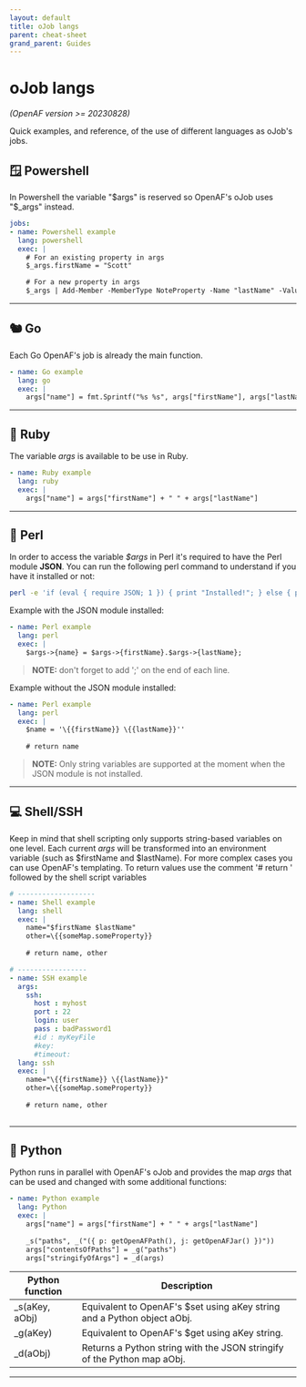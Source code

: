 ```yaml
---
layout: default
title: oJob langs
parent: cheat-sheet
grand_parent: Guides
---
```


# oJob langs

_(OpenAF version >= 20230828)_

Quick examples, and reference, of the use of different languages as oJob's jobs.

## 🪟 Powershell

In Powershell the variable "$args" is reserved so OpenAF's oJob uses "$_args" instead.

```yaml
jobs:
- name: Powershell example
  lang: powershell
  exec: |
    # For an existing property in args
    $_args.firstName = "Scott"

    # For a new property in args
    $_args | Add-Member -MemberType NoteProperty -Name "lastName" -Value "Tiger"

```

---

## 🐿️ Go 

Each Go OpenAF's job is already the main function.

```yaml
- name: Go example
  lang: go
  exec: |
    args["name"] = fmt.Sprintf("%s %s", args["firstName"], args["lastName"])

```

---

## 💎 Ruby

The variable _args_ is available to be use in Ruby.

```yaml
- name: Ruby example
  lang: ruby
  exec: |
    args["name"] = args["firstName"] + " " + args["lastName"]

```

---

## 🐪 Perl

In order to access the variable _$args_ in Perl it's required to have the Perl module __JSON__. You can run the following perl command to understand if you have it installed or not:

```bash
perl -e 'if (eval { require JSON; 1 }) { print "Installed!"; } else { print "NOT installed!" };'
```

Example with the JSON module installed:

```yaml
- name: Perl example
  lang: perl
  exec: |
    $args->{name} = $args->{firstName}.$args->{lastName};

```

> **NOTE:** don't forget to add ';' on the end of each line.

Example without the JSON module installed:

```yaml
- name: Perl example
  lang: perl
  exec: |
    $name = '\{{firstName}} \{{lastName}}''
    
    # return name

```

> **NOTE:** Only string variables are supported at the moment when the JSON module is not installed.

---

## 💻 Shell/SSH

Keep in mind that shell scripting only supports string-based variables on one level. Each current _args_ will be transformed into an environment variable (such as $firstName and $lastName). For more complex cases you can use OpenAF's templating. To return values use the comment '# return ' followed by the shell script variables

```yaml
# -------------------
- name: Shell example
  lang: shell
  exec: |
    name="$firstName $lastName"
    other=\{{someMap.someProperty}}
    
    # return name, other

# -----------------
- name: SSH example
  args:
    ssh:
      host : myhost
      port : 22
      login: user
      pass : badPassword1
      #id : myKeyFile
      #key:  
      #timeout:
  lang: ssh
  exec: |
    name="\{{firstName}} \{{lastName}}"
    other=\{{someMap.someProperty}}
    
    # return name, other
    
```

---

## 🐍 Python

Python runs in parallel with OpenAF's oJob and provides the map _args_ that can be used and changed with some additional functions:

```yaml
- name: Python example
  lang: Python
  exec: |
    args["name"] = args["firstName"] + " " + args["lastName"]
    
    _s("paths", _("({ p: getOpenAFPath(), j: getOpenAFJar() })"))
    args["contentsOfPaths"] = _g("paths")
    args["stringifyOfArgs"] = _d(args)

```

| Python function | Description |
|---|---|
| _s(aKey, aObj) | Equivalent to OpenAF's $set using aKey string and a Python object aObj. |
| _g(aKey) | Equivalent to OpenAF's $get using aKey string. |
| _d(aObj) | Returns a Python string with the JSON stringify of the Python map aObj. |

---
